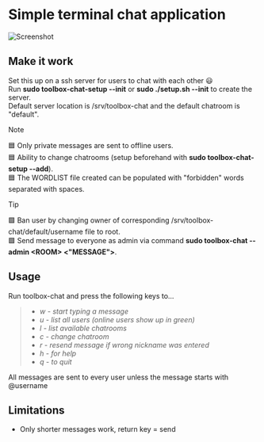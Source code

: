 # Simple terminal chat application
![Screenshot](https://github.com/william-andersson/chat/blob/main/Screenshot.png)

## Make it work

Set this up on a ssh server for users to chat with each other :smiley:<br>
Run **sudo toolbox-chat-setup --init** or **sudo ./setup.sh --init** to create the server.<br>
Default server location is /srv/toolbox-chat and the default chatroom is "default".<br>


> [!NOTE]
> :blue_square: Only private messages are sent to offline users.<br>
> :blue_square: Ability to change chatrooms (setup beforehand with **sudo toolbox-chat-setup --add**).<br>
> :blue_square: The WORDLIST file created can be populated with "forbidden" words separated with spaces.<br>

>[!TIP]
> :green_square: Ban user by changing owner of corresponding /srv/toolbox-chat/default/username file to root.<br>
> :green_square: Send message to everyone as admin via command **sudo toolbox-chat --admin \<ROOM\> \<"MESSAGE"\>**.<br>

## Usage
Run toolbox-chat and press the following keys to...

> * *w - start typing a message*
> * *u - list all users (online users show up in green)*
> * *l - list available chatrooms*
> * *c - change chatroom*
> * *r - resend message if wrong nickname was entered*
> * *h - for help*
> * *q - to quit*

All messages are sent to every user unless the message starts with @username<br>

## Limitations

- Only shorter messages work, return key = send
